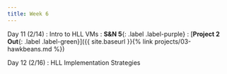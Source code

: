 ```yaml
---
title: Week 6
---
```


Day 11 (2/14)
: Intro to HLL VMs
  : **S&N 5**{: .label .label-purple} 
: [**Project 2 Out**{: .label .label-green}]({{ site.baseurl }}{% link projects/03-hawkbeans.md %})

Day 12 (2/16)
: HLL Implementation Strategies
